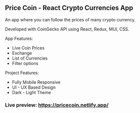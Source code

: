 ## Price Coin - React Crypto Currencies App

An app where you can follow the prices of many crypto currency.

Developed with CoinGecko API using React, Redux, MUI, CSS.

App Features:
- Live Coin Prices
- Exchange
- List of Currencies
- Filter options

Project Features:
- Fully Mobile Responsive
- UI - UX Based Design
- Dark - Light Theme

### **Live preview:** https://pricecoin.netlify.app/
